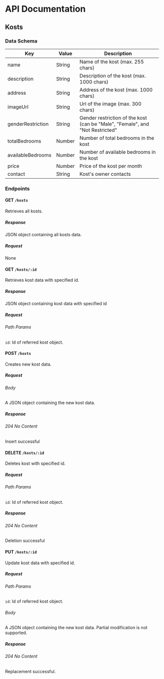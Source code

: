 # API Documentation

## Kosts

### Data Schema

| **Key**           | **Value** | **Description**                                                               |
|-------------------|-----------|-------------------------------------------------------------------------------|
| name              | String    | Name of the kost (max. 255 chars)                                             |
| description       | String    | Description of the kost (max. 1000 chars)                                     |
| address           | String    | Address of the kost (max. 1000 chars)                                         |
| imageUrl          | String    | Url of the image (max. 300 chars)                                             |
| genderRestriction | String    | Gender restriction of the kost (can be "Male", "Female", and "Not Restricted" |
| totalBedrooms     | Number    | Number of total bedrooms in the kost                                          |
| availableBedrooms | Number    | Number of available bedrooms in the kost                                      |
| price             | Number    | Price of the kost per month                                                   |
| contact           | String    | Kost's owner contacts                                                         |

### Endpoints

#### GET `/kosts`

Retrieves all kosts.

##### Response

JSON object containing all kosts data.

##### Request

None

#### GET `/kosts/:id`

Retrieves kost data with specified id.

##### Response

JSON object containing kost data with specified id

##### Request

###### Path Params

`id`: Id of referred kost object.

#### POST `/kosts`

Creates new kost data.

##### Request

###### Body

A JSON object containing the new kost data.

##### Response

###### 204 No Content

Insert successful

#### DELETE `/kosts/:id`

Deletes kost with specified id.

##### Request

###### Path Params

`id`: Id of referred kost object.

##### Response

###### 204 No Content

Deletion successful

#### PUT `/kosts/:id`

Update kost data with specified id.

##### Request

###### Path Params

`id`: Id of referred kost object.

###### Body

A JSON object containing the new kost data. Partial modification is not supported.

##### Response

###### 204 No Content

Replacement successful.
